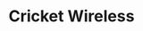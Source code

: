 ---
title: "Cricket Wireless"
url: /mesa/cricket-wireless-east-baseline-road/
shop: mobile phone
---